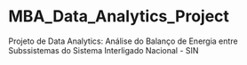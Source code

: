 # MBA_Data_Analytics_Project
Projeto de Data Analytics: Análise do Balanço de Energia entre Subssistemas do Sistema Interligado Nacional - SIN
